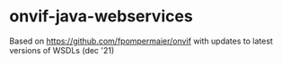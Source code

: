 # onvif-java-webservices
Based on https://github.com/fpompermaier/onvif with updates to latest versions of WSDLs (dec '21)
